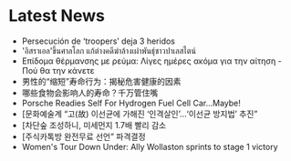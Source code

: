 # Latest News
-  Persecución de ‘troopers’ deja 3 heridos
-  'อิสราเอล'ขึ้นศาลโลก แก้ต่างคดีฆ่าล้างเผ่าพันธุ์ชาวปาเลสไตน์
-  Επίδομα θέρμανσης με ρεύμα: Λίγες ημέρες ακόμα για την αίτηση - Πού θα την κάνετε
-  男性的“缩短”寿命行为：揭秘危害健康的因素
-  哪些食物会影响人的寿命？千万管住嘴
-  Porsche Readies Self For Hydrogen Fuel Cell Car…Maybe!
-  [문화예술계 “고(故) 이선균에 가해진 ‘인격살인’…‘이선균 방지법’ 추진”
-  [차단숲 조성하니, 미세먼지 1.7배 빨리 감소
-  [주식카톡방 완전무료 선언” 파격결정
-  Women's Tour Down Under: Ally Wollaston sprints to stage 1 victory
